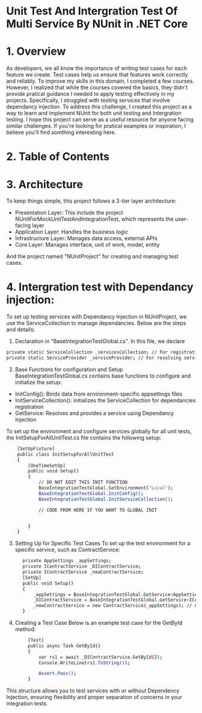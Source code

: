 # Unit Test And Intergration Test Of Multi Service By NUnit in .NET Core 

# 1. Overview
As developers, we all know the importance of writing test cases for each feature we create. Test cases help us ensure that features work correctly and reliably. To improve my skills in this domain, I completed a few courses. However, I realized that while the courses covered the basics, they didn't provide pratical guidance I needed to apply testing effectively in my projects.
Specifically, I struggled with testing services that involve dependancy injection. To address this challenge, I created this project as a way to learn and implement NUnit for both unit testing and Intergration testing. 
I hope this project can serve as a useful resource for anyone facing similar challenges. If you're looking for pratical examples or inspiration, I believe you'll find somthing interesting here. 

# 2. Table of Contents

# 3. Architecture
To keep things simple, this project follows a 3-tier layer architecture:
- Presentation Layer: This include the project NUnitForMockUnitTestAndIntegrationTest, which represents the user-facing layer
- Application Layer: Handles the business logic
- Infrastructure Layer: Manages data access, external APIs
- Core Layer: Manages interface, unit of work, model, entity

And the project named "NUnitProject" for creating and managing test cases.

# 4. Intergration test with Dependancy injection:
To set up testing services with Dependancy Injection in NUnitProject, we use the ServiceCollection to manage dependancies. Below are the steps and details:
1. Declaration in "BaseIntegrationTestGlobal.cs". In this file, we declare

```bash
private static ServiceCollection _servicesCollection; // For registrating services 
private static ServiceProvider _serviceProvider; // For resolving service with Dependancy Injection
```
2. Base Functions for configuration and Setup
BaseIntegrationTestGlobal.cs contains base functions to configure and initialize the setup:
 - InitConfig(): Binds data from environment-specific appsettings files
 - InitServiceCollection(): initializes the ServiceCollection for dependancies registration
 - GetService<T>: Resolves and provides a service using Dependancy Injection 

To set up the environment and configure services globally for all unit tests, the InitSetupForAllUnitTest.cs file contains the following setup:
```bash
    [SetUpFixture]
    public class InitSetupForAllUnitTest
    {
        [OneTimeSetUp]
        public void Setup()
        {
            // DO NOT EDIT THIS INIT FUNCTION
            BaseIntegrationTestGlobal.SetEnvironment("Local");
            BaseIntegrationTestGlobal.InitConfig();
            BaseIntegrationTestGlobal.InitServiceCollection();

            // CODE FROM HERE IF YOU WANT TO GLOBAL INIT


        }
    }
```
3. Setting Up for Specific Test Cases
To set up the test environment for a specific service, such as ContractService:
```bash
      private AppSettings _appSettings;
      private IContractService _DIContractService;
      private IContractService _newContractService;
      [SetUp]
      public void Setup()
      {
          _appSettings = BaseIntegrationTestGlobal.GetService<AppSettings>();
          _DIContractService = BaseIntegrationTestGlobal.GetService<IContractService>(); // Service with Dependancy injection
          _newContractService = new ContractService(_appSettings); // Create neu Service 
      }
```
4. Creating a Test Case
Below is an example test case for the GetById method:
```bash
        [Test]
        public async Task GetById()
        {
            var rs1 = await _DIContractService.GetById(2);
            Console.WriteLine(rs1.ToString());

            Assert.Pass();
        }
```
This structure allows you to test services with or without Dependency Injection, ensuring flexibility and proper separation of concerns in your integration tests.
